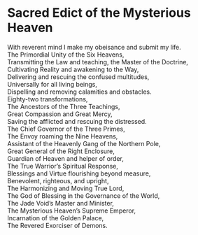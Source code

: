 # Sacred Edict of the Mysterious Heaven

With reverent mind I make my obeisance and submit my life.  
The Primordial Unity of the Six Heavens,  
Transmitting the Law and teaching, the Master of the Doctrine,  
Cultivating Reality and awakening to the Way,  
Delivering and rescuing the confused multitudes,  
Universally for all living beings,  
Dispelling and removing calamities and obstacles.  
Eighty-two transformations,  
The Ancestors of the Three Teachings,  
Great Compassion and Great Mercy,  
Saving the afflicted and rescuing the distressed.  
The Chief Governor of the Three Primes,  
The Envoy roaming the Nine Heavens,  
Assistant of the Heavenly Gang of the Northern Pole,  
Great General of the Right Enclosure,  
Guardian of Heaven and helper of order,  
The True Warrior’s Spiritual Response,  
Blessings and Virtue flourishing beyond measure,  
Benevolent, righteous, and upright,  
The Harmonizing and Moving True Lord,  
The God of Blessing in the Governance of the World,  
The Jade Void’s Master and Minister,  
The Mysterious Heaven’s Supreme Emperor,  
Incarnation of the Golden Palace,  
The Revered Exorciser of Demons.
